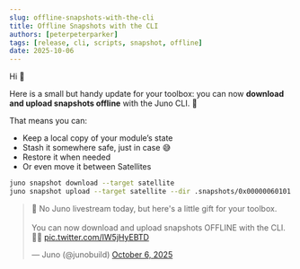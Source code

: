 ```yaml
---
slug: offline-snapshots-with-the-cli
title: Offline Snapshots with the CLI
authors: [peterpeterparker]
tags: [release, cli, scripts, snapshot, offline]
date: 2025-10-06
---
```


Hi 👋

Here is a small but handy update for your toolbox: you can now **download and upload snapshots offline** with the Juno CLI. 🧰

That means you can:

- Keep a local copy of your module’s state
- Stash it somewhere safe, just in case :sweat_smile:
- Restore it when needed
- Or even move it between Satellites

```bash
juno snapshot download --target satellite
juno snapshot upload --target satellite --dir .snapshots/0x00000060101
```

<blockquote class="twitter-tweet"><p lang="en" dir="ltr">👋 No Juno livestream today, but here&#39;s a little gift for your toolbox.<br/><br/>You can now download and upload snapshots OFFLINE with the CLI. 🧰💾 <a href="https://t.co/IW5jHyEBTD">pic.twitter.com/IW5jHyEBTD</a></p>&mdash; Juno (@junobuild) <a href="https://twitter.com/junobuild/status/1975184397402812752?ref_src=twsrc%5Etfw">October 6, 2025</a></blockquote> <script async src="https://platform.twitter.com/widgets.js" charset="utf-8"></script>
